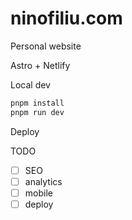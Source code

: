# ninofiliu.com

Personal website

Astro + Netlify

Local dev

```sh
pnpm install
pnpm run dev
```

Deploy

<!-- TODO -->

TODO

- [ ] SEO
- [ ] analytics
- [ ] mobile
- [ ] deploy
